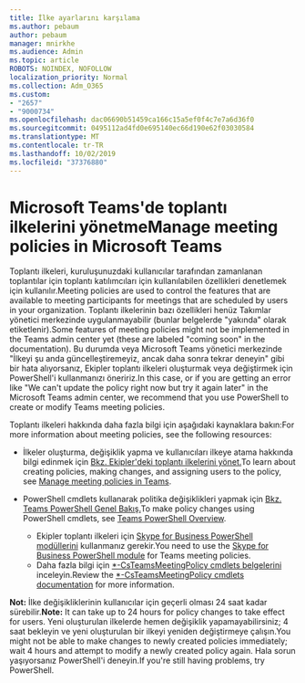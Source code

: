 ```yaml
---
title: İlke ayarlarını karşılama
ms.author: pebaum
author: pebaum
manager: mnirkhe
ms.audience: Admin
ms.topic: article
ROBOTS: NOINDEX, NOFOLLOW
localization_priority: Normal
ms.collection: Adm_O365
ms.custom:
- "2657"
- "9000734"
ms.openlocfilehash: dac06690b51459ca166c15a5ef0f4c7e7a6d36f0
ms.sourcegitcommit: 0495112ad4fd0e695140ec66d190e62f03030584
ms.translationtype: MT
ms.contentlocale: tr-TR
ms.lasthandoff: 10/02/2019
ms.locfileid: "37376880"
---
```

# <a name="manage-meeting-policies-in-microsoft-teams"></a><span data-ttu-id="82145-102">Microsoft Teams'de toplantı ilkelerini yönetme</span><span class="sxs-lookup"><span data-stu-id="82145-102">Manage meeting policies in Microsoft Teams</span></span>

<span data-ttu-id="82145-103">Toplantı ilkeleri, kuruluşunuzdaki kullanıcılar tarafından zamanlanan toplantılar için toplantı katılımcıları için kullanılabilen özellikleri denetlemek için kullanılır.</span><span class="sxs-lookup"><span data-stu-id="82145-103">Meeting policies are used to control the features that are available to meeting participants for meetings that are scheduled by users in your organization.</span></span> <span data-ttu-id="82145-104">Toplantı ilkelerinin bazı özellikleri henüz Takımlar yönetici merkezinde uygulanmayabilir (bunlar belgelerde "yakında" olarak etiketlenir).</span><span class="sxs-lookup"><span data-stu-id="82145-104">Some features of meeting policies might not be implemented in the Teams admin center yet (these are labeled "coming soon" in the documentation).</span></span> <span data-ttu-id="82145-105">Bu durumda veya Microsoft Teams yönetici merkezinde "İlkeyi şu anda güncelleştiremeyiz, ancak daha sonra tekrar deneyin" gibi bir hata alıyorsanız, Ekipler toplantı ilkeleri oluşturmak veya değiştirmek için PowerShell'i kullanmanızı öneririz.</span><span class="sxs-lookup"><span data-stu-id="82145-105">In this case, or if you are getting an error like "We can't update the policy right now but try it again later" in the Microsoft Teams admin center, we recommend that you use PowerShell to create or modify Teams meeting policies.</span></span> 

<span data-ttu-id="82145-106">Toplantı ilkeleri hakkında daha fazla bilgi için aşağıdaki kaynaklara bakın:</span><span class="sxs-lookup"><span data-stu-id="82145-106">For more information about meeting policies, see the following resources:</span></span>

- <span data-ttu-id="82145-107">İlkeler oluşturma, değişiklik yapma ve kullanıcıları ilkeye atama hakkında bilgi edinmek için [Bkz. Ekipler'deki toplantı ilkelerini yönet.](https://docs.microsoft.com/en-us/microsoftteams/meeting-policies-in-teams)</span><span class="sxs-lookup"><span data-stu-id="82145-107">To learn about creating policies, making changes, and assigning users to the policy, see [Manage meeting policies in Teams](https://docs.microsoft.com/en-us/microsoftteams/meeting-policies-in-teams).</span></span>

- <span data-ttu-id="82145-108">PowerShell cmdlets kullanarak politika değişiklikleri yapmak için [Bkz. Teams PowerShell Genel Bakış.](https://docs.microsoft.com/microsoftteams/teams-powershell-overview)</span><span class="sxs-lookup"><span data-stu-id="82145-108">To make policy changes using PowerShell cmdlets, see [Teams PowerShell Overview](https://docs.microsoft.com/microsoftteams/teams-powershell-overview).</span></span> 
    - <span data-ttu-id="82145-109">Ekipler toplantı ilkeleri için [Skype for Business PowerShell modüllerini](https://www.microsoft.com/download/details.aspx?id=39366) kullanmanız gerekir.</span><span class="sxs-lookup"><span data-stu-id="82145-109">You need to use the [Skype for Business PowerShell module](https://www.microsoft.com/download/details.aspx?id=39366) for Teams meeting policies.</span></span> 
    - <span data-ttu-id="82145-110">Daha fazla bilgi için [\*-CsTeamsMeetingPolicy cmdlets belgelerini](https://docs.microsoft.com/search/?search=CsTeamsMeetingPolicy&view=skype-ps) inceleyin.</span><span class="sxs-lookup"><span data-stu-id="82145-110">Review the [\*-CsTeamsMeetingPolicy cmdlets documentation](https://docs.microsoft.com/search/?search=CsTeamsMeetingPolicy&view=skype-ps) for more information.</span></span>

<span data-ttu-id="82145-111">**Not:** İlke değişikliklerinin kullanıcılar için geçerli olması 24 saat kadar sürebilir.</span><span class="sxs-lookup"><span data-stu-id="82145-111">**Note:** It can take up to 24 hours for policy changes to take effect for users.</span></span> <span data-ttu-id="82145-112">Yeni oluşturulan ilkelerde hemen değişiklik yapamayabilirsiniz; 4 saat bekleyin ve yeni oluşturulan bir ilkeyi yeniden değiştirmeye çalışın.</span><span class="sxs-lookup"><span data-stu-id="82145-112">You might not be able to make changes to newly created policies immediately; wait 4 hours and attempt to modify a newly created policy again.</span></span> <span data-ttu-id="82145-113">Hala sorun yaşıyorsanız PowerShell'i deneyin.</span><span class="sxs-lookup"><span data-stu-id="82145-113">If you're still having problems, try PowerShell.</span></span>  